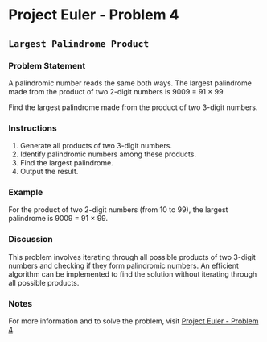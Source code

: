 # Project Euler - Problem 4

## `Largest Palindrome Product`

### Problem Statement

A palindromic number reads the same both ways. The largest palindrome made from the product of two 2-digit numbers is 9009 = 91 × 99.

Find the largest palindrome made from the product of two 3-digit numbers.

### Instructions

1. Generate all products of two 3-digit numbers.
2. Identify palindromic numbers among these products.
3. Find the largest palindrome.
4. Output the result.

### Example

For the product of two 2-digit numbers (from 10 to 99), the largest palindrome is 9009 = 91 × 99.

### Discussion

This problem involves iterating through all possible products of two 3-digit numbers and checking if they form palindromic numbers. An efficient algorithm can be implemented to find the solution without iterating through all possible products.

### Notes

For more information and to solve the problem, visit [Project Euler - Problem 4](https://projecteuler.net/problem=4).
